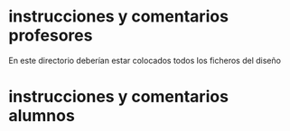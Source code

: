 # instrucciones y comentarios profesores

En este directorio deberían estar colocados todos los ficheros del diseño

# instrucciones y comentarios alumnos